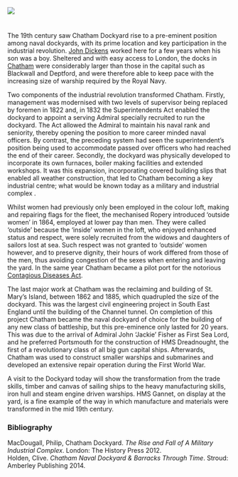 <a href="https://dev.visual-essays.app"><img src="https://dev-visual-essays.netlify.app/images/ve-button.png"></a>
<param ve-config title="Chatham Dockyard" author="Martin Watts" layout="vtl" 
banner="/images/banners/19c.jpg">

#

The 19th century saw Chatham Dockyard rise to a pre-eminent position among naval dockyards, with its prime location and key participation in the industrial revolution. [John Dickens](/dickens/dickens-chatham) worked here for a few years when his son was a boy. Sheltered and with easy access to London, the docks in [Chatham](/dickens/dickens-medway) were considerably larger than those in the capital such as Blackwall and Deptford, and were therefore able to keep pace with the increasing size of warship required by the Royal Navy. 
<param ve-image url="https://upload.wikimedia.org/wikipedia/commons/1/14/Joseph_Farington_%281747-1821%29_-_Chatham_Dockyard_-_BHC1782_-_Royal_Museums_Greenwich.jpg" label="Joseph Farington (1747-1821) - Chatham Dockyard - BHC1782 - Royal Museums Greenwich" attribution="Joseph Farington, Public domain, via Wikimedia Commons">

Two components of the industrial revolution transformed Chatham. Firstly, management was modernised with two levels of supervisor being replaced by foremen in 1822 and, in 1832 the Superintendents Act enabled the dockyard to appoint a serving Admiral specially recruited to run the dockyard. The Act allowed the Admiral to maintain his naval rank and seniority, thereby opening the position to more career minded naval officers. By contrast, the preceding system had seen the superintendent’s position being used to accommodate passed over officers who had reached the end of their career. Secondly, the dockyard was physically developed to incorporate its own furnaces, boiler making facilities and extended workshops. It was this expansion, incorporating covered building slips that enabled all weather construction, that led to Chatham becoming a key industrial centre; what would be known today as a military and industrial complex .
<param ve-image url="https://stor.artstor.org/stor/f04e222b-2912-487e-8194-b1a6e24c51c1" label="The Dockyard, Chatham" attribution="Kent Maps Online">

Whilst women had previously only been employed in the colour loft, making and repairing flags for the fleet, the mechanised Ropery introduced ‘outside women’ in 1864, employed at lower pay than men. They were called ‘outside’ because the ‘inside’ women in the loft, who enjoyed enhanced status and respect, were solely recruited from the widows and daughters of sailors lost at sea. Such respect was not granted to ‘outside’ women however, and to preserve dignity, their hours of work differed from those of the men, thus avoiding congestion of the sexes when entering and leaving the yard. In the same year Chatham became a pilot port for the notorious [Contagious Diseases Act](/19c/19c-contagious-diseases).
<param ve-image url="https://upload.wikimedia.org/wikipedia/commons/7/73/Chatham_Dockyard_ropery_6.jpg" label="Chatham Dockyard Ropery" attribution="Nilfanion, CC BY-SA 4.0, via Wikimedia Commons">

The last major work at Chatham was the reclaiming and building of St. Mary’s Island, between 1862 and 1885, which quadrupled the size of the dockyard. This was the largest civil engineering project in South East England until the building of the Channel tunnel. On completion of this project Chatham became the naval dockyard of choice for the building of any new class of battleship, but this pre-eminence only lasted for 20 years. This was due to the arrival of Admiral John ‘Jackie’ Fisher as First Sea Lord, and he preferred Portsmouth for the construction of HMS Dreadnought, the first of a revolutionary class of all big gun capital ships. Afterwards, Chatham was used to construct smaller warships and submarines and developed an extensive repair operation during the First World War.
<param ve-image url="https://stor.artstor.org/stor/4e856731-aff2-4d72-91b6-01e6e1ab812f" label="The Dockyard, Chatham" attribution="Kent Maps Online">

A visit to the Dockyard today will show the transformation from the trade skills, timber and canvas of sailing ships to the heavy manufacturing skills, iron hull and steam engine driven warships.  HMS Gannet, on display at the yard, is a fine example of the way in which manufacture and materials were transformed in the mid 19th century. 
<param ve-image url="https://upload.wikimedia.org/wikipedia/commons/5/50/The_Big_Shed_-_Chatham_-_geograph.org.uk_-_1962059.jpg" label="The Big Shed and HMS Gannet" attribution="The Big Shed - Chatham by Colin Babb, CC BY-SA 2.0, via Wikimedia Commons">

### Bibliography

MacDougall, Philip, Chatham Dockyard. _The Rise and Fall of A Military Industrial Complex_. London: The History Press 2012.   
Holden, Clive. _Chatham Naval Dockyard & Barracks Through Time_. Stroud: Amberley Publishing 2014.   
<param ve-image url="https://upload.wikimedia.org/wikipedia/commons/8/8d/The_Medway%2C_Chatham%2C_England-LCCN2002711859.jpg" label="The Medway at Chatham" attribution="Photochrom Print Collection, Public domain, via Wikimedia Commons">
